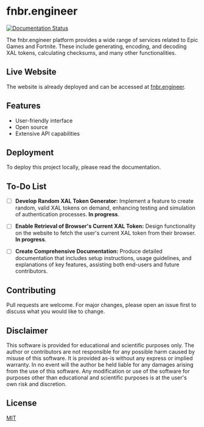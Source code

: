 # fnbr.engineer
[![Documentation Status](https://readthedocs.org/projects/fnbrengineer/badge/?version=latest)](https://fnbrengineer.readthedocs.io/en/latest/?badge=latest)

The fnbr.engineer platform provides a wide range of services related to Epic Games and Fortnite. These include generating, encoding, and decoding XAL tokens, calculating checksums, and many other functionalities.

## Live Website

The website is already deployed and can be accessed at [fnbr.engineer](https://fnbr.engineer).

## Features

- User-friendly interface
- Open source
- Extensive API capabilities

## Deployment

To deploy this project locally, please read the documentation.

## To-Do List

- [ ] **Develop Random XAL Token Generator:** Implement a feature to create random, valid XAL tokens on demand, enhancing testing and simulation of authentication processes. **In progress**.

- [ ] **Enable Retrieval of Browser's Current XAL Token:** Design functionality on the website to fetch the user's current XAL token from their browser. **In progress**.

- [ ] **Create Comprehensive Documentation:** Produce detailed documentation that includes setup instructions, usage guidelines, and explanations of key features, assisting both end-users and future contributors.

## Contributing

Pull requests are welcome. For major changes, please open an issue first to discuss what you would like to change.

## Disclaimer

This software is provided for educational and scientific purposes only. The author or contributors are not responsible for any possible harm caused by misuse of this software. It is provided as-is without any express or implied warranty. In no event will the author be held liable for any damages arising from the use of this software. Any modification or use of the software for purposes other than educational and scientific purposes is at the user's own risk and discretion.

## License

[MIT](https://choosealicense.com/licenses/mit/)
